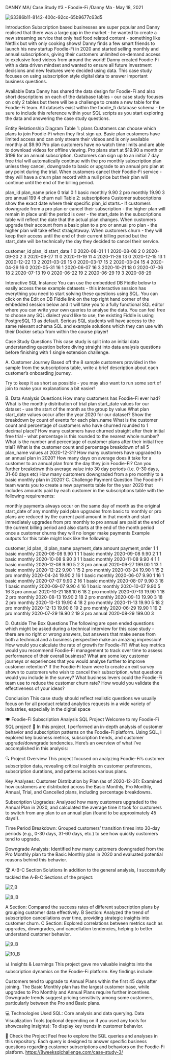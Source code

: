 DANNY MA/ Case Study #3 - Foodie-Fi /Danny Ma · May 18, 2021

![63386b11-8142-400c-92cc-65b9677c63d5](https://github.com/user-attachments/assets/ecc54e1c-b0ca-4292-b01f-b738590c9c83)

Introduction
Subscription based businesses are super popular and Danny realised that there was a large gap in the market - he wanted to create a new streaming service that only had food related content - something like Netflix but with only cooking shows!
Danny finds a few smart friends to launch his new startup Foodie-Fi in 2020 and started selling monthly and annual subscriptions, giving their customers unlimited on-demand access to exclusive food videos from around the world!
Danny created Foodie-Fi with a data driven mindset and wanted to ensure all future investment decisions and new features were decided using data. This case study focuses on using subscription style digital data to answer important business questions.

Available Data
Danny has shared the data design for Foodie-Fi and also short descriptions on each of the database tables - our case study focuses on only 2 tables but there will be a challenge to create a new table for the Foodie-Fi team.
All datasets exist within the foodie_fi database schema - be sure to include this reference within your SQL scripts as you start exploring the data and answering the case study questions.

Entity Relationship Diagram
Table 1: plans
Customers can choose which plans to join Foodie-Fi when they first sign up.
Basic plan customers have limited access and can only stream their videos and is only available monthly at $9.90
Pro plan customers have no watch time limits and are able to download videos for offline viewing. Pro plans start at $19.90 a month or $199 for an annual subscription.
Customers can sign up to an initial 7 day free trial will automatically continue with the pro monthly subscription plan unless they cancel, downgrade to basic or upgrade to an annual pro plan at any point during the trial.
When customers cancel their Foodie-Fi service - they will have a churn plan record with a null price but their plan will continue until the end of the billing period.

plan_id	plan_name	price
0	trial	0
1	basic monthly	9.90
2	pro monthly	19.90
3	pro annual	199
4	churn	null
Table 2: subscriptions
Customer subscriptions show the exact date where their specific plan_id starts.-
If customers downgrade from a pro plan or cancel their subscription - the higher plan will remain in place until the period is over - the start_date in the subscriptions table will reflect the date that the actual plan changes.
When customers upgrade their account from a basic plan to a pro or annual pro plan - the higher plan will take effect straightaway.
When customers churn - they will keep their access until the end of their current billing period but the start_date will be technically the day they decided to cancel their service.

customer_id	plan_id	start_date
1	0	2020-08-01
1	1	2020-08-08
2	0	2020-09-20
2	3	2020-09-27
11	0	2020-11-19
11	4	2020-11-26
13	0	2020-12-15
13	1	2020-12-22
13	2	2021-03-29
15	0	2020-03-17
15	2	2020-03-24
15	4	2020-04-29
16	0	2020-05-31
16	1	2020-06-07
16	3	2020-10-21
18	0	2020-07-06
18	2	2020-07-13
19	0	2020-06-22
19	2	2020-06-29
19	3	2020-08-29

Interactive SQL Instance
You can use the embedded DB Fiddle below to easily access these example datasets - this interactive session has everything you need to start solving these questions using SQL.
You can click on the Edit on DB Fiddle link on the top right hand corner of the embedded session below and it will take you to a fully functional SQL editor where you can write your own queries to analyse the data.
You can feel free to choose any SQL dialect you’d like to use, the existing Fiddle is using PostgreSQL 13 as default.
Serious SQL students will have access to the same relevant schema SQL and example solutions which they can use with their Docker setup from within the course player!

Case Study Questions
This case study is split into an initial data understanding question before diving straight into data analysis questions before finishing with 1 single extension challenge.

A. Customer Journey
Based off the 8 sample customers provided in the sample from the subscriptions table, write a brief description about each customer’s onboarding journey.

Try to keep it as short as possible - you may also want to run some sort of join to make your explanations a bit easier!

B. Data Analysis Questions
How many customers has Foodie-Fi ever had?
What is the monthly distribution of trial plan start_date values for our dataset - use the start of the month as the group by value
What plan start_date values occur after the year 2020 for our dataset? Show the breakdown by count of events for each plan_name
What is the customer count and percentage of customers who have churned rounded to 1 decimal place?
How many customers have churned straight after their initial free trial - what percentage is this rounded to the nearest whole number?
What is the number and percentage of customer plans after their initial free trial?
What is the customer count and percentage breakdown of all 5 plan_name values at 2020-12-31?
How many customers have upgraded to an annual plan in 2020?
How many days on average does it take for a customer to an annual plan from the day they join Foodie-Fi?
Can you further breakdown this average value into 30 day periods (i.e. 0-30 days, 31-60 days etc)
How many customers downgraded from a pro monthly to a basic monthly plan in 2020?
C. Challenge Payment Question
The Foodie-Fi team wants you to create a new payments table for the year 2020 that includes amounts paid by each customer in the subscriptions table with the following requirements:

monthly payments always occur on the same day of month as the original start_date of any monthly paid plan
upgrades from basic to monthly or pro plans are reduced by the current paid amount in that month and start immediately
upgrades from pro monthly to pro annual are paid at the end of the current billing period and also starts at the end of the month period
once a customer churns they will no longer make payments
Example outputs for this table might look like the following:

customer_id	plan_id	plan_name	payment_date	amount	payment_order
1	1	basic monthly	2020-08-08	9.90	1
1	1	basic monthly	2020-09-08	9.90	2
1	1	basic monthly	2020-10-08	9.90	3
1	1	basic monthly	2020-11-08	9.90	4
1	1	basic monthly	2020-12-08	9.90	5
2	3	pro annual	2020-09-27	199.00	1
13	1	basic monthly	2020-12-22	9.90	1
15	2	pro monthly	2020-03-24	19.90	1
15	2	pro monthly	2020-04-24	19.90	2
16	1	basic monthly	2020-06-07	9.90	1
16	1	basic monthly	2020-07-07	9.90	2
16	1	basic monthly	2020-08-07	9.90	3
16	1	basic monthly	2020-09-07	9.90	4
16	1	basic monthly	2020-10-07	9.90	5
16	3	pro annual	2020-10-21	189.10	6
18	2	pro monthly	2020-07-13	19.90	1
18	2	pro monthly	2020-08-13	19.90	2
18	2	pro monthly	2020-09-13	19.90	3
18	2	pro monthly	2020-10-13	19.90	4
18	2	pro monthly	2020-11-13	19.90	5
18	2	pro monthly	2020-12-13	19.90	6
19	2	pro monthly	2020-06-29	19.90	1
19	2	pro monthly	2020-07-29	19.90	2
19	3	pro annual	2020-08-29	199.00	3

D. Outside The Box Questions
The following are open ended questions which might be asked during a technical interview for this case study - there are no right or wrong answers, but answers that make sense from both a technical and a business perspective make an amazing impression!
How would you calculate the rate of growth for Foodie-Fi?
What key metrics would you recommend Foodie-Fi management to track over time to assess performance of their overall business?
What are some key customer journeys or experiences that you would analyse further to improve customer retention?
If the Foodie-Fi team were to create an exit survey shown to customers who wish to cancel their subscription, what questions would you include in the survey?
What business levers could the Foodie-Fi team use to reduce the customer churn rate? How would you validate the effectiveness of your ideas?

Conclusion
This case study should reflect realistic questions we usually focus on for all product related analytics requests in a wide variety of industries, especially in the digital space

🍽️ Foodie-Fi Subscription Analysis SQL Project
Welcome to my Foodie-Fi SQL project! 🎉 In this project, I performed an in-depth analysis of customer behavior and subscription patterns on the Foodie-Fi platform. Using SQL, I explored key business metrics, subscription trends, and customer upgrade/downgrade tendencies. Here’s an overview of what I’ve accomplished in this analysis:

🔍 Project Overview
This project focused on analyzing Foodie-Fi’s customer subscription data, revealing critical insights on customer preferences, subscription durations, and patterns across various plans.

Key Analyses:
Customer Distribution by Plan (as of 2020-12-31): Examined how customers are distributed across the Basic Monthly, Pro Monthly, Annual, Trial, and Cancelled plans, including percentage breakdowns.

Subscription Upgrades: Analyzed how many customers upgraded to the Annual Plan in 2020, and calculated the average time it took for customers to switch from any plan to an annual plan (found to be approximately 45 days!).

Time Period Breakdown: Grouped customers’ transition times into 30-day periods (e.g., 0-30 days, 31-60 days, etc.) to see how quickly customers tend to upgrade.

Downgrade Analysis: Identified how many customers downgraded from the Pro Monthly plan to the Basic Monthly plan in 2020 and evaluated potential reasons behind this behavior.

🏆 A-B-C Section Solutions
In addition to the general analysis, I successfully tackled the A-B-C Sections of the project:

![7_B](https://github.com/user-attachments/assets/7ce97c12-dcd1-4fc1-bb99-d39a3e5be898)

![8_B](https://github.com/user-attachments/assets/34234e64-f03c-448b-a1b8-0285483ee5d3)

A Section: Compared the success rates of different subscription plans by grouping customer data effectively.
B Section: Analyzed the trend of subscription cancellations over time, providing strategic insights into customer churn.
C Section: Explored correlations between metrics such as upgrades, downgrades, and cancellation tendencies, helping to better understand customer behavior.

![9_B](https://github.com/user-attachments/assets/df174663-a740-4f58-8bea-2f5f89b08a98)

![10_B](https://github.com/user-attachments/assets/16d88804-04c9-4d19-8652-315021e6322b)


📊 Insights & Learnings
This project gave me valuable insights into the subscription dynamics on the Foodie-Fi platform. Key findings include:

Customers tend to upgrade to Annual Plans within the first 45 days after joining.
The Basic Monthly plan has the largest customer base, while upgrades to Pro Monthly and Annual Plans require further incentives.
Downgrade trends suggest pricing sensitivity among some customers, particularly between the Pro and Basic plans.

💻 Technologies Used
SQL: Core analysis and data querying.
Data Visualization Tools (optional depending on if you used any tools for showcasing insights): To display key trends in customer behavior.

📂 Check the Project
Feel free to explore the SQL queries and analyses in this repository. Each query is designed to answer specific business questions regarding customer subscriptions and behaviors on the 
Foodie-Fi platform.
https://8weeksqlchallenge.com/case-study-3/
